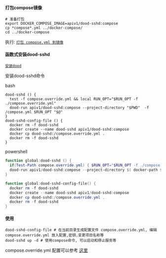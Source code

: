 #### 打包compose镜像

```shell
# 准备打包
export DOCKER_COMPOSE_IMAGE=apiv1/dood-sshd:compose
cp *compose*.yml ../docker-compose/
cd ../docker-compose
```

执行: [`打包 compose.yml 到镜像`](../docker-compose/README.md#打包配置到镜像-示例)

#### 函数式安装dood-sshd

[`安装dood`](../docker/README.md#dood)

安装dood-sshd命令

bash

```shell
dood-sshd () {
  test -f compose.override.yml && local RUN_OPT="$RUN_OPT -f ./compose.override.yml"
  dood-run apiv1/dood-sshd:compose --project-directory "$PWD"  -f /compose.yml $RUN_OPT "$@"
}
dood-sshd-config-file () {
  docker rm -f dood-sshd
  docker create --name dood-sshd apiv1/dood-sshd:compose
  docker cp dood-sshd:/compose.override.yml .
  docker rm -f dood-sshd
}
```

powershell

```powershell
function global:dood-sshd () {
  if(Test-Path compose.override.yml) { $RUN_OPT="$RUN_OPT -f ./compose.override.yml" }
  dood-run apiv1/dood-sshd:compose --project-directory $( docker-path $PWD.Path ) -f /compose.yml $RUN_OPT $($args -join ' ')
}

function global:dood-sshd-config-file() {
  docker rm -f dood-sshd
  docker create --name dood-sshd apiv1/dood-sshd:compose
  docker cp dood-sshd:/compose.override.yml .
  docker rm -f dood-sshd
}
```

#### 使用
```shell
dood-sshd-config-file # 在当前目录生成配置文件 compose.override.yml, 编辑 compose.override.yml 放入配置,密钥,变更项目名称等
dood-sshd up -d # 使用compose命令, 可以启动和停止服务等
```
compose.override.yml 配置可以参考 [这里](./example.md)